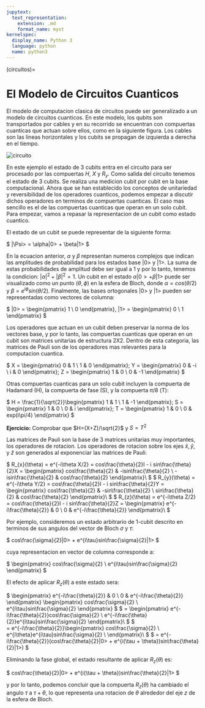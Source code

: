 ```yaml
---
jupytext:
  text_representation:
    extension: .md
    format_name: myst
kernelspec:
  display_name: Python 3
  language: python
  name: python3
---
```


(circuitos)=

# El Modelo de Circuitos Cuanticos

El modelo de computacion clasica de circuitos puede ser generalizado a un modelo de circuitos cuanticos. En este modelo, los qubits son transportados por cables y en su recorrido se encuentran con compuertas cuanticas que actuan sobre ellos, como en la siguiente figura. Los cables son las lineas horizontales y los cubits se propagan de izquierda a derecha en el tiempo. 

![circuito](../../circuit.png)

En este ejemplo el estado de 3 cubits entra en el circuito para ser procesado por las compuertas $H$, $X$ y $R_{y}$. Como salida del circuito tenemos el estado de 3 cubits. Se realiza una medicion cubit por cubit en la base computacional. Ahora que se han establecido los conceptos de unitariedad y reversibilidad de los operadores cuanticos, podemos empezar a discutir dichos operadores en terminos de compuertas cuanticas. El caso mas sencillo es el de las compuertas cuanticas que operan en un solo cubit. Para empezar, vamos a repasar la representacion de un cubit como estado cuantico.

El estado de un cubit se puede representar de la siguiente forma:

$
    |\Psi> = \alpha|0> + \beta|1>
$

En la ecuacion anterior, $\alpha$ y $\beta$ representan numeros complejos que indican las amplitudes de probabilidad para los estados base $|0>$ y $|1>$. La suma de estas probabilidades de amplitud debe ser igual a 1 y por lo tanto, tenemos la condicion: $|\alpha|^{2} + |\beta|^{2} = 1$. Un cubit en el estado $\alpha|0> + \beta|1>$ puede ser visualizado como un punto $(\theta, \phi)$ en la esfera de Bloch, donde $\alpha = cos(\theta/2)$ y $\beta = e^{i\phi}sin(\theta/2)$. Finalmente, las bases ortogonales $|0>$ y $|1>$ pueden ser representadas como vectores de columna:

$
    |0> = \begin{pmatrix} 1 \\ 0 \end{pmatrix},
    |1> = \begin{pmatrix} 0 \\ 1 \end{pmatrix}
$

Los operadores que actuan en un cubit deben preservar la norma de los vectores base, y por lo tanto, las compuertas cuanticas que operan en un cubit son matrices unitarias de estructura 2X2. Dentro de esta categoria, las matrices de Pauli son de los operadores mas relevantes para la computacion cuantica.

$
    X = \begin{pmatrix} 0 & 1 \\ 1 & 0 \end{pmatrix}; Y = \begin{pmatrix} 0 & -i \\ i & 0 \end{pmatrix}; Z = \begin{pmatrix} 1 & 0 \\ 0 & -1 \end{pmatrix}
$

Otras compuertas cuanticas para un solo cubit incluyen la compuerta de Hadamard (H), la compuerta de fase (S), y la compuerta $\pi/8$ (T):

$
    H = \frac{1}{\sqrt{2}}\begin{pmatrix} 1 & 1 \\ 1 & -1 \end{pmatrix}; S = \begin{pmatrix} 1 & 0 \\ 0 & i \end{pmatrix}; T = \begin{pmatrix} 1 & 0 \\ 0 & exp(i\pi/4) \end{pmatrix}
$

**Ejercicio:** Comprobar que $H=(X+Z)/\sqrt{2}$ y $S=T^{2}$

Las matrices de Pauli son la base de 3 matrices unitarias muy importantes, los operadores de rotacion. Los operadores de rotacion sobre los ejes $\hat{x}, \hat{y},$ y $\hat{z}$ son generados al exponenciar las matrices de Pauli:

$
	R_{x}(\theta) = e^{-i\theta X/2} = cos\frac{\theta}{2}I - i sin\frac{\theta}{2}X = \begin{pmatrix} cos\frac{\theta}{2} & -isin\frac{\theta}{2} \\ -isin\frac{\theta}{2} & cos\frac{\theta}{2} \end{pmatrix}\\
$
$
	R_{y}(\theta) = e^{-i\theta Y/2} = cos\frac{\theta}{2}I - i sin\frac{\theta}{2}Y = \begin{pmatrix} cos\frac{\theta}{2} & -sin\frac{\theta}{2} \\ sin\frac{\theta}{2} & cos\frac{\theta}{2} \end{pmatrix}\\
$
$
	R_{z}(\theta) = e^{-i\theta Z/2} = cos\frac{\theta}{2}I - i sin\frac{\theta}{2}Z = \begin{pmatrix} e^{-i\frac{\theta}{2}} & 0 \\ 0 & e^{-i\frac{\theta}{2}} \end{pmatrix}\\
$

Por ejemplo, consideremos un estado arbitrario de 1-cubit descrito en terminos de sus angulos del vector de Bloch $\sigma$ y $\tau$:

$
    cos\frac{\sigma}{2}|0> + e^{i\tau}sin\frac{\sigma}{2}|1>
$

cuya representacion en vector de columna corresponde a:

$
    \begin{pmatrix}
    cos\frac{\sigma}{2} \\ e^{i\tau}sin\frac{\sigma}{2}
    \end{pmatrix}
$

El efecto de aplicar $R_{z}(\theta)$ a este estado sera:

$
	 \begin{pmatrix} e^{-i\frac{\theta}{2}} & 0 \\ 0 & e^{-i\frac{\theta}{2}} \end{pmatrix} \begin{pmatrix}
    cos\frac{\sigma}{2} \\ e^{i\tau}sin\frac{\sigma}{2}
    \end{pmatrix} 
$
$
    =  \begin{pmatrix}
    e^{-i\frac{\theta}{2}}cos\frac{\sigma}{2} \\ e^{-i\frac{\theta}{2}}e^{i\tau}sin\frac{\sigma}{2} \end{pmatrix}\\
$
$   
    = e^{-i\frac{\theta}{2}}\begin{pmatrix}
    cos\frac{\sigma}{2} \\ e^{i\theta}e^{i\tau}sin\frac{\sigma}{2} \\
    \end{pmatrix}\\
$
$
    = e^{-i\frac{\theta}{2}}(cos\frac{\theta}{2}|0> + e^{i(\tau + \theta})sin\frac{\theta}{2}|1>)
$

Eliminando la fase global, el estado resultante de aplicar $R_{z}(\theta)$ es:

$
    cos\frac{\theta}{2}|0> + e^{i(\tau + \theta})sin\frac{\theta}{2}|1>
$

y por lo tanto, podemos concluir que la compuerta $R_{z}(\theta)$ ha cambiado el angulo $\tau$ a $\tau + \theta$, lo que representa una rotacion de $\theta$ alrededor del eje $z$ de la esfera de Bloch.